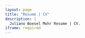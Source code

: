 ```yaml
---
layout: page
title: "Resume | CV"
description: |
  Juliano Boesel Mohr Resume | CV.
iframe: required
---
```


<amp-iframe id="resume"
            height="400"
            layout="fixed-height"
            sandbox="allow-scripts allow-same-origin allow-popups"
            src="https://docs.google.com/viewer?srcid=1SjKpnRZoTSU_kjzbZegO-50QD9WRw59o&pid=explorer&embedded=true">
    <div placeholder class="required-by-amp-top"></div>
</amp-iframe>
